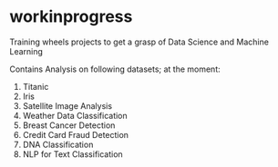 # workinprogress
Training wheels projects to get a grasp of Data Science and Machine Learning

Contains Analysis on following datasets; at the moment:
1. Titanic
2. Iris
3. Satellite Image Analysis
4. Weather Data Classification
5. Breast Cancer Detection
6. Credit Card Fraud Detection
7. DNA Classification
8. NLP for Text Classification
